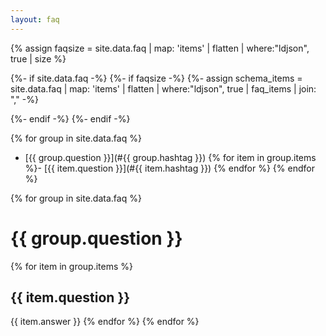 ```yaml
---
layout: faq
---
```

{% assign faqsize = site.data.faq | map: 'items' | flatten | where:"ldjson", true | size %}

{%- if site.data.faq -%}
{%- if faqsize -%}
{%- assign schema_items = site.data.faq | map: 'items' | flatten | where:"ldjson", true | faq_items | join: "," -%}
<script type="application/ld+json">{"@context":"https://schema.org","@type":"FAQPage","mainEntity": {{ schema_items }} }</script>
{%- endif -%}
{%- endif -%}

{% for group in site.data.faq %}

- [{{ group.question }}](#{{ group.hashtag }})
  {% for item in group.items %}- [{{ item.question }}](#{{ item.hashtag }})
  {% endfor %} {% endfor %}

{% for group in site.data.faq %}

# <a name="{{ group.hashtag }}"></a>{{ group.question }}

{% for item in group.items %}

## <a name="{{ item.hashtag }}"></a>{{ item.question }}

{{ item.answer }} {% endfor %} {% endfor %}